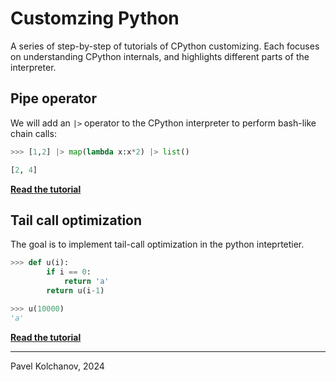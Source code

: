# Customzing Python

A series of step-by-step of tutorials of CPython customizing. Each focuses on understanding CPython internals, and highlights different parts of the interpreter. 

## Pipe operator
We will  add an `|>` operator to the CPython interpreter to perform bash-like chain calls:
```python
>>> [1,2] |> map(lambda x:x*2) |> list()

[2, 4]
```


**[Read the tutorial](/pipe.md)**

## Tail call optimization
The goal is to implement tail-call optimization in the python inteprtetier. 
```python
>>> def u(i):
        if i == 0:
            return 'a'
        return u(i-1)

>>> u(10000)
'a'
```

**[Read the tutorial](/tail.md)**

---
Pavel Kolchanov, 2024
